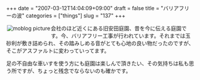 +++
date = "2007-03-12T14:04:09+09:00"
draft = false
title = "バリアフリーの波"
categories = ["things"]
slug = "137"
+++

<a rel="lightbox" href="https://keruru.net/images/45f4df48ee6d7-img078.jpg"><img vspace="2" hspace="2" border="0" align="left" alt="moblog picture" title="moblogPicture" src="https://keruru.net/images/45f4df48ee6d7-thumb_img078.jpg" /></a>
会社のほど近くにある旧安田庭園、昔を今に伝える庭園です。今、バリアフリー工事が行われています。それまでは玉砂利が敷き詰められ、その踏みしめる音がとても心地の良い物だったのですが、そこがアスファルトに変わっていってます。

足の不自由な車いすを使う方にも庭園は楽しんで頂きたい、その気持ちは私も思う所ですが、ちょっと残念でならないのも確かです。

<!-- bodytext end -->
